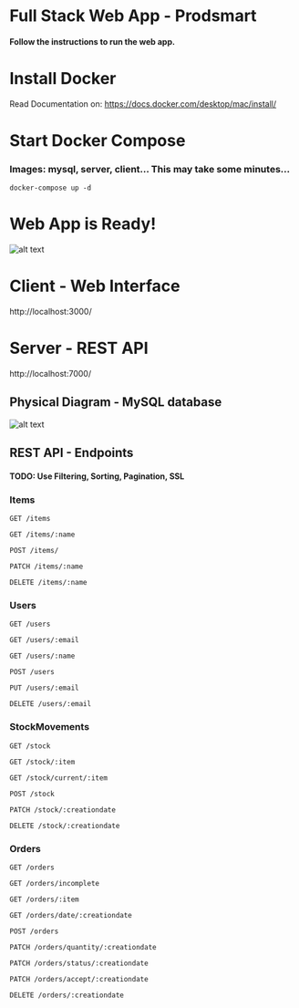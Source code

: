 # Full Stack Web App - Prodsmart
#### Follow the instructions to run the web app.

# Install Docker
Read Documentation on: https://docs.docker.com/desktop/mac/install/

# Start Docker Compose 
### Images: mysql, server, client... This may take some minutes...
```
docker-compose up -d
```

# Web App is Ready!
![alt text](https://raw.githubusercontent.com/renatojmsantos/webapp/master/printScreens/Screenshot%202022-03-23%20at%2020.26.08.png?token=GHSAT0AAAAAABMMJRQLKBNSPJRDL3DWGMIQYSEZ4GA)

# Client - Web Interface
http://localhost:3000/

# Server - REST API
http://localhost:7000/

## Physical Diagram - MySQL database
![alt text](https://raw.githubusercontent.com/renatojmsantos/webapp/master/db_physical_diagram.png?token=GHSAT0AAAAAABMMJRQLJB4PBUVFBYRUBA2GYSE2GVQ)

## REST API - Endpoints
#### TODO: Use Filtering, Sorting, Pagination, SSL

### Items
```
GET /items

GET /items/:name

POST /items/

PATCH /items/:name

DELETE /items/:name
```
### Users
```
GET /users

GET /users/:email

GET /users/:name

POST /users

PUT /users/:email

DELETE /users/:email
```
### StockMovements
```
GET /stock

GET /stock/:item

GET /stock/current/:item

POST /stock

PATCH /stock/:creationdate

DELETE /stock/:creationdate
```
### Orders
```
GET /orders

GET /orders/incomplete

GET /orders/:item

GET /orders/date/:creationdate

POST /orders

PATCH /orders/quantity/:creationdate

PATCH /orders/status/:creationdate

PATCH /orders/accept/:creationdate

DELETE /orders/:creationdate
```
